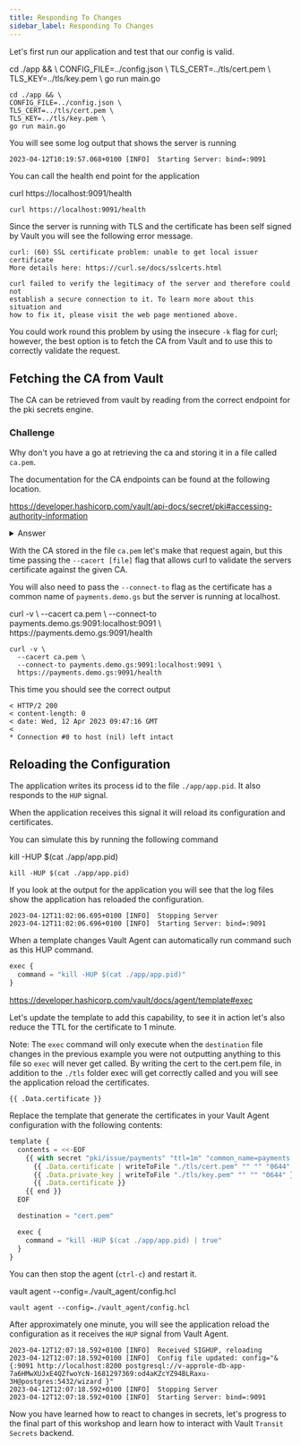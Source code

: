 ```yaml
---
title: Responding To Changes
sidebar_label: Responding To Changes
---
```


Let's first run our application and test that our config is valid.


<VSCodeTerminal target="App">
  <Command>
    cd ./app && \
    CONFIG_FILE=../config.json \
    TLS_CERT=../tls/cert.pem \
    TLS_KEY=../tls/key.pem \
    go run main.go  
  </Command>
</VSCodeTerminal>

```shell
cd ./app && \
CONFIG_FILE=../config.json \
TLS_CERT=../tls/cert.pem \
TLS_KEY=../tls/key.pem \
go run main.go  
```

You will see some log output that shows the server is running

```shell
2023-04-12T10:19:57.068+0100 [INFO]  Starting Server: bind=:9091
```

You can call the health end point for the application

<VSCodeTerminal target="Vault">
  <Command>
  curl https://localhost:9091/health
  </Command>
</VSCodeTerminal>

```shell
curl https://localhost:9091/health
```

Since the server is running with TLS and the certificate has been self signed
by Vault you will see the following error message.

```shell
curl: (60) SSL certificate problem: unable to get local issuer certificate
More details here: https://curl.se/docs/sslcerts.html

curl failed to verify the legitimacy of the server and therefore could not
establish a secure connection to it. To learn more about this situation and
how to fix it, please visit the web page mentioned above.
```

You could work round this problem by using the insecure `-k` flag for curl;
however, the best option is to fetch the CA from Vault and to use this to
correctly validate the request.

## Fetching the CA from Vault

The CA can be retrieved from vault by reading from the correct endpoint 
for the pki secrets engine.


### Challenge

Why don't you have a go at retrieving the ca and storing it in a file 
called `ca.pem`.

The documentation for the CA endpoints can be found at the following location.

https://developer.hashicorp.com/vault/api-docs/secret/pki#accessing-authority-information

<details>
  <summary>Answer</summary>

Get it right?

You should have run the following command:

<VSCodeTerminal target="Vault">
  <Command>
vault read --format=json pki/cert/ca \
  | jq -r .data.certificate \
  > "ca.pem"
  </Command>
</VSCodeTerminal>

```shell
vault read --format=json pki/cert/ca \
  | jq -r .data.certificate \
  > "ca.pem"
```
</details>

With the CA stored in the file `ca.pem` let's make that request again, but
this time passing the `--cacert [file]` flag that allows curl to validate
the servers certificate against the given CA.

You will also need to pass the `--connect-to` flag as the certificate has a common
name of `payments.demo.gs` but the server is running at localhost.

<VSCodeTerminal target="Vault">
  <Command>
  curl -v \
    --cacert ca.pem \
    --connect-to payments.demo.gs:9091:localhost:9091 \
    https://payments.demo.gs:9091/health
  </Command>
</VSCodeTerminal>

```shell
curl -v \
  --cacert ca.pem \
  --connect-to payments.demo.gs:9091:localhost:9091 \
  https://payments.demo.gs:9091/health
```

This time you should see the correct output

```shell
< HTTP/2 200 
< content-length: 0
< date: Wed, 12 Apr 2023 09:47:16 GMT
< 
* Connection #0 to host (nil) left intact
```

## Reloading the Configuration

The application writes its process id to the file
`./app/app.pid`. It also responds to the `HUP` signal.

When the application receives this signal it will 
reload its configuration and certificates.

You can simulate this by running the following command

<VSCodeTerminal target="Vault">
  <Command>
  kill -HUP $(cat ./app/app.pid)
  </Command>
</VSCodeTerminal>

```
kill -HUP $(cat ./app/app.pid)
```

If you look at the output for the application you will see that the log
files show the application has reloaded the configuration.

```shell
2023-04-12T11:02:06.695+0100 [INFO]  Stopping Server
2023-04-12T11:02:06.696+0100 [INFO]  Starting Server: bind=:9091
```

When a template changes Vault Agent can automatically run command such as
this HUP command.

```javascript
exec {
  command = "kill -HUP $(cat ./app/app.pid)"
}
```

https://developer.hashicorp.com/vault/docs/agent/template#exec

Let's update the template to add this capability, to see it in action
let's also reduce the TTL for the certificate to 1 minute.

Note: The `exec` command will only execute when the `destination` file changes
in the previous example you were not outputting anything to this file so
`exec` will never get called. By writing the cert to the cert.pem file, 
in addition to the `./tls` folder exec will get correctly called and you will
see the application reload the certificates.

```
{{ .Data.certificate }}
```

Replace the template that generate the certificates in your Vault Agent
configuration with the following contents:

```javascript
template {
  contents = <<-EOF
    {{ with secret "pki/issue/payments" "ttl=1m" "common_name=payments.demo.gs"}}
      {{ .Data.certificate | writeToFile "./tls/cert.pem" "" "" "0644" }}
      {{ .Data.private_key | writeToFile "./tls/key.pem" "" "" "0644" }}
      {{ .Data.certificate }}
    {{ end }}
  EOF

  destination = "cert.pem"

  exec {
    command = "kill -HUP $(cat ./app/app.pid) | true"
  }
}
```

You can then stop the agent (`ctrl-c`) and restart it.

<VSCodeTerminal target="Agent">
  <Command>vault agent --config=./vault_agent/config.hcl</Command>
</VSCodeTerminal>

```shell
vault agent --config=./vault_agent/config.hcl
```

After approximately one minute, you will see the application reload
the configuration as it receives the `HUP` signal from Vault Agent.

```
2023-04-12T12:07:18.592+0100 [INFO]  Received SIGHUP, reloading
2023-04-12T12:07:18.592+0100 [INFO]  Config file updated: config="&{:9091 http://localhost:8200 postgresql://v-approle-db-app-7a6HMwXUJxE4QZfwoYcN-1681297369:od4aKZcYZ94BLRaxu-3H@postgres:5432/wizard }"
2023-04-12T12:07:18.592+0100 [INFO]  Stopping Server
2023-04-12T12:07:18.592+0100 [INFO]  Starting Server: bind=:9091
```

Now you have learned how to react to changes in secrets, let's progress to
the final part of this workshop and learn how to interact with Vault `Transit Secrets`
backend.

